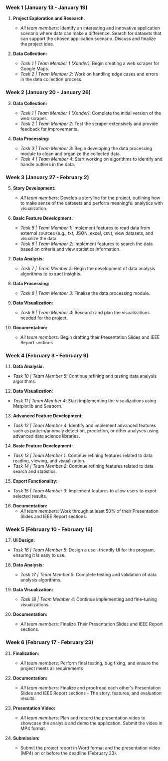 ### Week 1 (January 13 - January 19)

1. **Project Exploration and Research.**
   - *All team members*: Identify an interesting and innovative application scenario where data can make a difference. Search for datasets that can support the chosen application scenario. Discuss and finalize the project idea.

2. **Data Collection:**
   - *Task 1 | Team Member 1 (Xander)*: Begin creating a web scraper for Google Maps.
   - *Task 2 | Team Member 2*: Work on handling edge cases and errors in the data collection process.

### Week 2 (January 20 - January 26)

3. **Data Collection:**
   - *Task 1 | Team Member 1 (Xander)*: Complete the initial version of the web scraper.
   - *Task 2 | Team Member 2*: Test the scraper extensively and provide feedback for improvements.

4. **Data Processing:**
   - *Task 3 | Team Member 3*: Begin developing the data processing module to clean and organize the collected data.
   - *Task 4 | Team Member 4*: Start working on algorithms to identify and handle outliers in the data.

### Week 3 (January 27 - February 2)

5. **Story Development:**
   - *All team members*: Develop a storyline for the project, outlining how to make sense of the datasets and perform meaningful analytics with visualization.

6. **Basic Feature Development:**
   - *Task 5 | Team Member 1*: Implement features to read data from external sources (e.g., txt, JSON, excel, csv), view datasets, and visualize the data.
   - *Task 6 | Team Member 2*: Implement features to search the data based on criteria and view statistics information.

7. **Data Analysis:**
   - *Task 7 | Team Member 5*: Begin the development of data analysis algorithms to extract insights.

8. **Data Processing:**
   - *Task 8 | Team Member 3*: Finalize the data processing module.

9. **Data Visualization:**
   - *Task 9 | Team Member 4*: Research and plan the visualizations needed for the project.

10. **Documentation:**
    - *All team members*: Begin drafting their Presentation Slides and IEEE Report sections

### Week 4 (February 3 - February 9)

11. **Data Analysis:**
   - *Task 10 | Team Member 5*: Continue refining and testing data analysis algorithms.

12. **Data Visualization:**
   - *Task 11 | Team Member 4*: Start implementing the visualizations using Matplotlib and Seaborn.

13. **Advanced Feature Development:**
   - *Task 12 | Team Member 4*: Identify and implement advanced features such as pattern/anomaly detection, prediction, or other analyses using advanced data science libraries.

14. **Basic Feature Development:**
   - *Task 13 | Team Member 1*: Continue refining features related to data reading, viewing, and visualization.
   - *Task 14 | Team Member 2*: Continue refining features related to data search and statistics.

15. **Export Functionality:**
   - *Task 15 | Team Member 3*: Implement features to allow users to expot selected results.

16. **Documentation:**
    - *All team members*: Work through at least 50% of their Presentation Slides and IEEE Report sections.

### Week 5 (February 10 - February 16)

17. **UI Design:**
   - *Task 16 | Team Member 5*: Design a user-friendly UI for the program, ensuring it is easy to use.

18. **Data Analysis:**
    - *Task 17 | Team Member 5*: Complete testing and validation of data analysis algorithms.

19. **Data Visualization:**
    - *Task 18 | Team Member 4*: Continue implementing and fine-tuning visualizations.

20. **Documentation:**
    - *All team members*: Finalize Their Presentation Slides and IEEE Report sections.

### Week 6 (February 17 - February 23)

21. **Finalization:**
    - *All team members*: Perform final testing, bug fixing, and ensure the project meets all requirements

22. **Documentation:**
    - *All team members*: Finalize and proofread each other's Presentation Slides and IEEE Report sections - The story, features, and evaluation results.

23. **Presentation Video:**
    - *All team members*: Plan and record the presentation video to showcase the analysis and demo the application. Submit the video in MP4 format.

24. **Submission:**
    - Submit the project report in Word format and the presentation video (MP4) on or before the deadline (February 23).
